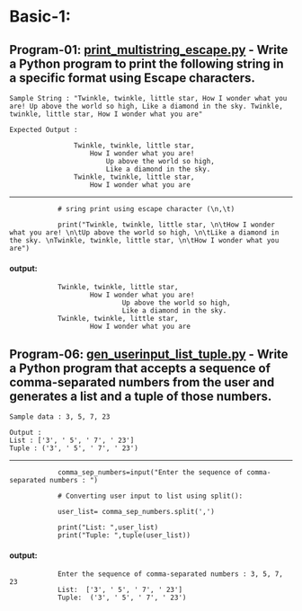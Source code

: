 # Basic-1:

## Program-01: [print_multistring_escape.py](https://github.com/pknviki95/Python/tree/main/practices/w3_resources/Basic-1/print_multistring_escape.py) - Write a  Python program to print the following string in a specific format using Escape characters.


    Sample String : "Twinkle, twinkle, little star, How I wonder what you are! Up above the world so high, Like a diamond in the sky. Twinkle, twinkle, little star, How I wonder what you are"

    Expected Output :

                    Twinkle, twinkle, little star,
                        How I wonder what you are! 
                            Up above the world so high,   		
                            Like a diamond in the sky. 
                    Twinkle, twinkle, little star, 
                        How I wonder what you are
----------------------------------------------------------------------------------------------------------------------------------

                # sring print using escape character (\n,\t)

                print("Twinkle, twinkle, little star, \n\tHow I wonder what you are! \n\tUp above the world so high, \n\tLike a diamond in the sky. \nTwinkle, twinkle, little star, \n\tHow I wonder what you are")
#### output:

                Twinkle, twinkle, little star, 
                        How I wonder what you are! 
                                Up above the world so high, 
                                Like a diamond in the sky. 
                Twinkle, twinkle, little star, 
                        How I wonder what you are

## Program-06: [gen_userinput_list_tuple.py](https://github.com/pknviki95/Python/tree/main/practices/w3_resources/Basic-1/gen_userinput_list_tuple.py) - Write a Python program that accepts a sequence of comma-separated numbers from the user and generates a list and a tuple of those numbers.

    Sample data : 3, 5, 7, 23

    Output :
    List : ['3', ' 5', ' 7', ' 23']
    Tuple : ('3', ' 5', ' 7', ' 23')
-----------------------------------------------------------------------------------------------

                comma_sep_numbers=input("Enter the sequence of comma-separated numbers : ")

                # Converting user input to list using split():

                user_list= comma_sep_numbers.split(',')

                print("List: ",user_list)
                print("Tuple: ",tuple(user_list))

#### output:

                Enter the sequence of comma-separated numbers : 3, 5, 7, 23
                List:  ['3', ' 5', ' 7', ' 23']
                Tuple:  ('3', ' 5', ' 7', ' 23')